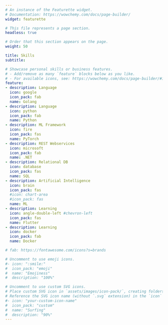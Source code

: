 ```yaml
---
# An instance of the Featurette widget.
# Documentation: https://wowchemy.com/docs/page-builder/
widget: featurette

# This file represents a page section.
headless: true

# Order that this section appears on the page.
weight: 50

title: Skills
subtitle:

# Showcase personal skills or business features.
# - Add/remove as many `feature` blocks below as you like.
# - For available icons, see: https://wowchemy.com/docs/page-builder/#icons
feature:
- description: Language
  icon: google
  icon_pack: fab
  name: Golang
- description: Language
  icon: python
  icon_pack: fab
  name: Python
- description: ML Framework
  icon: fire
  icon_pack: fas
  name: PyTorch
- description: REST Webservices
  icon: microsoft
  icon_pack: fab
  name: .NET
- description: Relational DB
  icon: database
  icon_pack: fas
  name: SQL
- description: Artificial Intelligence
  icon: brain
  icon_pack: fas
  #icon: chart-area
  #icon_pack: fas
  name: ML
- description: Learning
  icon: angle-double-left #chevron-left
  icon_pack: fas
  name: Flutter
- description: Learning
  icon: docker
  icon_pack: fab
  name: Docker

# fab: https://fontawesome.com/icons?s=brands

# Uncomment to use emoji icons.
#- icon: ":smile:"
#  icon_pack: "emoji"
#  name: "Emojiness"
#  description: "100%"  

# Uncomment to use custom SVG icons.
# Place custom SVG icon in `assets/images/icon-pack/`, creating folders if necessary.
# Reference the SVG icon name (without `.svg` extension) in the `icon` field.
#- icon: "your-custom-icon-name"
#  icon_pack: "custom"
#  name: "Surfing"
#  description: "90%"
---
```

